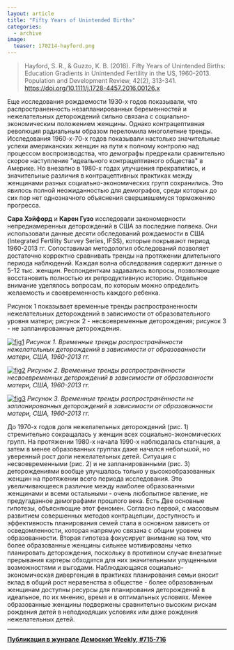 ```yaml
---
layout: article
title: "Fifty Years of Unintended Births"
categories: 
  - archive
image:
  teaser: 170214-hayford.png
---
```


> Hayford, S. R., & Guzzo, K. B. (2016). Fifty Years of Unintended Births: Education Gradients in Unintended Fertility in the US, 1960-2013. Population and Development Review, 42(2), 313-341. https://doi.org/10.1111/j.1728-4457.2016.00126.x

Еще исследования рождаемости 1930-х годов показывали, что распространенность незапланированных беременностей и нежелательных деторождений сильно связана с социально-экономическим положением женщины. Однако контрацептивная революция радиальным образом переломила многолетние тренды. Исследования 1960-х-70-х годов показывали настолько значительные успехи американских женщин на пути к полному контролю над процессом воспроизводства, что демографы предрекали сравнительно скорое наступление "идеального контрацептивного общества" в Америке. Но внезапно в 1980-х годах улучшения прекратились, и значительные различия в контрацептивных практиках между женщинами разных социально-экономических групп сохранились. Это явилось полной неожиданностью для демографов, среди которых до сих пор нет однозначного объяснения свершившемуся торможению прогресса.

**Сара Хэйфорд** и **Карен Гузо** исследовали закономерности непреднамеренных деторождений в США за последние полвека. Они использовали данные десяти обследований рождаемости в США (Integrated Fertility Survey Series, IFSS), которые покрывают период 1960-2013 гг. Сопоставимая методология обследований позволяет достаточно корректно сравнивать тренды на протяжении длительного периода наблюдений. Каждая волна обследования содержит данные о 5-12 тыс. женщин. Респонденткам задавались вопросы, позволяющие восстановить полностью их репродуктивную историю. Отдельное внимание уделялось вопросам, по которым можно определить желаемость и своевременность каждого ребенка.

Рисунок 1 показывает временные тренды распространенности нежелательных деторождений в зависимости от образовательного уровня матери; рисунок 2 - несвоевременные деторождения; рисунок 3 - не запланированные деторождения.

[![fig1][f1]][f1] 
*Рисунок 1. Временные тренды распространённости нежелательных деторождений в зависимости от образованности матери, США, 1960-2013 гг.*

[![fig2][f2]][f2] 
*Рисунок 2. Временные тренды распространённости несвоевременных деторождений в зависимости от образованности матери, США, 1960-2013 гг.*

[![fig3][f3]][f3] 
*Рисунок 3. Временные тренды распространённости не запланированных деторождений в зависимости от образованности матери, США, 1960-2013 гг.*

До 1970-х годов доля нежелательных деторождений (рис. 1) стремительно сокращалась у женщин всех социально-экономических групп. На протяжении 1980-х начала 1990-х наблюдалась стагнация, а затем в менее образованных группах даже начался небольшой, но уверенный рост доли нежелательных детей. Ситуация с несвоевременными (рис. 2) и не запланированными (рис. 3) деторождениями вообще улучшалась только у высокообразованных женщин на протяжении всего периода исследования. Это увеличивающееся различие между наиболее образованными женщинами и всеми остальными - очень любопытное явление, не предугаданное демографами прошлого века. Есть Две основные гипотезы, объясняющие этот феномен. Согласно первой, с массовым развитием совершенных методов контрацепции, доступность и эффективность планирования семей стала в основном зависеть от осведомленности, которая напрямую связана с общим уровнем образованности. Вторая гипотеза фокусирует внимание на том, что более образованные женщины сильнее мотивированы четко планировать деторождения, поскольку в противном случае внезапные прерывания картеры обходятся для них значительными упущенными возможностями и выгодами. Наблюдающаяся социально-экономическая дивергенция в практиках планирования семьи вносит вклад в общий рост неравенства в обществе - более образованным женщинам доступны ресурсы для планирования деторождений в идеальное, по их мнению, время и в оптимальных условиях. Менее образованные женщины подвержены сравнительно высоким рискам рождения детей в неподходящих условиях или даже рождения нежелательных детей.


[f1]: /dem-digest/images/2017/715-fig-01.png
[f2]: /dem-digest/images/2017/715-fig-02.png
[f3]: /dem-digest/images/2017/715-fig-03.png


***
**[Публикация в жунрале Демоскоп Weekly, #715-716](http://demoscope.ru/weekly/2017/0715/digest01.php)**